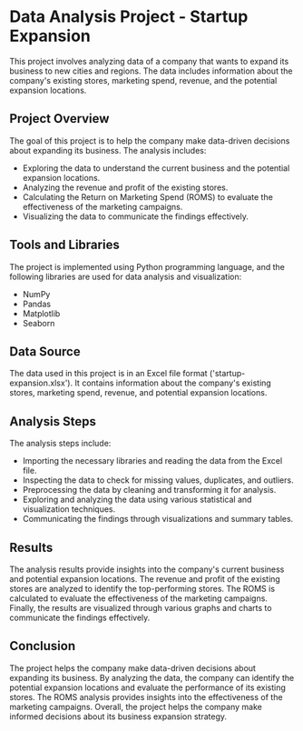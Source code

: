 # Data Analysis Project - Startup Expansion
This project involves analyzing data of a company that wants to expand its business to new cities and regions. The data includes information about the company's existing stores, marketing spend, revenue, and the potential expansion locations.

## Project Overview
The goal of this project is to help the company make data-driven decisions about expanding its business. The analysis includes:

* Exploring the data to understand the current business and the potential expansion locations.
* Analyzing the revenue and profit of the existing stores.
* Calculating the Return on Marketing Spend (ROMS) to evaluate the effectiveness of the marketing campaigns.
* Visualizing the data to communicate the findings effectively.

## Tools and Libraries
The project is implemented using Python programming language, and the following libraries are used for data analysis and visualization:

* NumPy
* Pandas
* Matplotlib
* Seaborn

## Data Source
The data used in this project is in an Excel file format ('startup-expansion.xlsx'). It contains information about the company's existing stores, marketing spend, revenue, and potential expansion locations.

## Analysis Steps
The analysis steps include:

* Importing the necessary libraries and reading the data from the Excel file.
* Inspecting the data to check for missing values, duplicates, and outliers.
* Preprocessing the data by cleaning and transforming it for analysis.
* Exploring and analyzing the data using various statistical and visualization techniques.
* Communicating the findings through visualizations and summary tables.


## Results
The analysis results provide insights into the company's current business and potential expansion locations. The revenue and profit of the existing stores are analyzed to identify the top-performing stores. The ROMS is calculated to evaluate the effectiveness of the marketing campaigns. Finally, the results are visualized through various graphs and charts to communicate the findings effectively.

## Conclusion
The project helps the company make data-driven decisions about expanding its business. By analyzing the data, the company can identify the potential expansion locations and evaluate the performance of its existing stores. The ROMS analysis provides insights into the effectiveness of the marketing campaigns. Overall, the project helps the company make informed decisions about its business expansion strategy.
